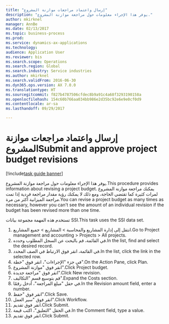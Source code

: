 ```yaml
--- 
title: "إرسال واعتماد ‏‫مراجعات موازنة المشروع‬"
description: "يوفر هذا الإجراء معلومات حول مراجعة موازنة المشروع."
author: mkirknel
manager: AnnBe
ms.date: 02/13/2017
ms.topic: business-process
ms.prod: 
ms.service: dynamics-ax-applications
ms.technology: 
audience: Application User
ms.reviewer: bis
ms.search.scope: Operations
ms.search.region: Global
ms.search.industry: Service industries
ms.author: mkirknel
ms.search.validFrom: 2016-06-30
ms.dyn365.ops.version: AX 7.0.0
ms.translationtype: HT
ms.sourcegitcommit: f827b4787506cfdec8b9a91c4a68f3293190158a
ms.openlocfilehash: 154c60b766aa034bb986e2d35bc92e6e9e0cf0d9
ms.contentlocale: ar-sa
ms.lasthandoff: 09/29/2017

---
```

# <a name="submit-and-approve-project-budget-revisions"></a><span data-ttu-id="997e1-103">إرسال واعتماد ‏‫مراجعات موازنة المشروع‬</span><span class="sxs-lookup"><span data-stu-id="997e1-103">Submit and approve project budget revisions</span></span>

[!include[task guide banner](../../includes/task-guide-banner.md)]

<span data-ttu-id="997e1-104">يوفر هذا الإجراء معلومات حول مراجعة موازنة المشروع.</span><span class="sxs-lookup"><span data-stu-id="997e1-104">This procedure provides information about revising a project budget.</span></span> <span data-ttu-id="997e1-105">يمكنك مراجعة موازنة المشروع لمرات كثيرة كما تقتضي الحاجة، ومع ذلك لا يمكنك رؤية مقدار مراجعة فردية إذا تمت مراجعة الميزانية أكثر من مرة.</span><span class="sxs-lookup"><span data-stu-id="997e1-105">You can revise a project budget as many times as necessary, however you can't see the amount of an individual revision if the budget has been revised more than one time.</span></span> 

<span data-ttu-id="997e1-106">تستخدم هذه المهمة مجموعة بيانات SSI.</span><span class="sxs-lookup"><span data-stu-id="997e1-106">This task uses the SSI data set.</span></span>

1. <span data-ttu-id="997e1-107">انتقل إلى إدارة المشاريع والمحاسبة > المشاريع > جميع المشاريع.</span><span class="sxs-lookup"><span data-stu-id="997e1-107">Go to Project management and accounting > Projects > All projects.</span></span>
2. <span data-ttu-id="997e1-108">في القائمة، قم بالبحث عن السجل المطلوب وحدده.</span><span class="sxs-lookup"><span data-stu-id="997e1-108">In the list, find and select the desired record.</span></span>
3. <span data-ttu-id="997e1-109">في القائمة، انقر فوق الارتباط في الصف المحدد.</span><span class="sxs-lookup"><span data-stu-id="997e1-109">In the list, click the link in the selected row.</span></span>
4. <span data-ttu-id="997e1-110">في جزء "الإجراءات"، انقر فوق "خطة".</span><span class="sxs-lookup"><span data-stu-id="997e1-110">On the Action Pane, click Plan.</span></span>
5. <span data-ttu-id="997e1-111">انقر فوق "موازنة المشروع".</span><span class="sxs-lookup"><span data-stu-id="997e1-111">Click Project budget.</span></span>
6. <span data-ttu-id="997e1-112">انقر فوق "مراجعة جديدة".</span><span class="sxs-lookup"><span data-stu-id="997e1-112">Click New revision.</span></span>
7. <span data-ttu-id="997e1-113">قم بتوسيع قسم "التكاليف".</span><span class="sxs-lookup"><span data-stu-id="997e1-113">Expand the Costs section.</span></span>
8. <span data-ttu-id="997e1-114">في حقل "مبلغ المراجعة"‬، أدخل رقمًا.</span><span class="sxs-lookup"><span data-stu-id="997e1-114">In the Revision amount field, enter a number.</span></span>
9. <span data-ttu-id="997e1-115">انقر فوق "حفظ".</span><span class="sxs-lookup"><span data-stu-id="997e1-115">Click Save.</span></span>
10. <span data-ttu-id="997e1-116">انقر فوق "سير العمل".</span><span class="sxs-lookup"><span data-stu-id="997e1-116">Click Workflow.</span></span>
11. <span data-ttu-id="997e1-117">انقر فوق تقديم.</span><span class="sxs-lookup"><span data-stu-id="997e1-117">Click Submit.</span></span>
12. <span data-ttu-id="997e1-118">في الحقل "التعليق"، اكتب قيمة.</span><span class="sxs-lookup"><span data-stu-id="997e1-118">In the Comment field, type a value.</span></span>
13. <span data-ttu-id="997e1-119">انقر فوق تقديم.</span><span class="sxs-lookup"><span data-stu-id="997e1-119">Click Submit.</span></span>


